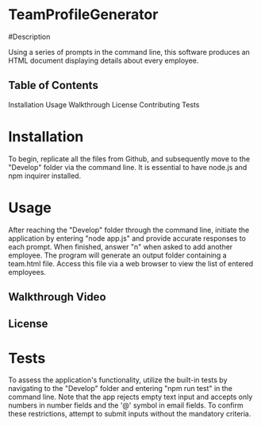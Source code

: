 # TeamProfileGenerator

#Description

Using a series of prompts in the command line, this software produces an HTML document displaying details about every employee.


## Table of Contents

Installation
Usage
Walkthrough
License
Contributing
Tests


# Installation

To begin, replicate all the files from Github, and subsequently move to the "Develop" folder via the command line. It is essential to have node.js and npm inquirer installed.


# Usage

After reaching the "Develop" folder through the command line, initiate the application by entering "node app.js" and provide accurate responses to each prompt. When finished, answer "n" when asked to add another employee. The program will generate an output folder containing a team.html file. Access this file via a web browser to view the list of entered employees.


## Walkthrough Video




## License





# Tests

To assess the application's functionality, utilize the built-in tests by navigating to the "Develop" folder and entering "npm run test" in the command line. Note that the app rejects empty text input and accepts only numbers in number fields and the '@' symbol in email fields. To confirm these restrictions, attempt to submit inputs without the mandatory criteria.